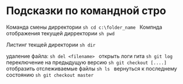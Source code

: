 # Подсказки по командной стро

Команда смены дирректории
``sh
cd c:\folder_name
``
Компнда отображения текущей дирректории
``sh
pwd
``


Листинг текщей директории
``sh
dir
``

удаление файла:
``sh
del <filename>
``
открыть логи гита
``sh
git log
``
переключение на предыдущую версию
``sh
git checkout [....]
``
отобразить отслеживаемые файлы 
``sh
ls
``
вернуться к последнему состоянию
``sh
git checkout master
``